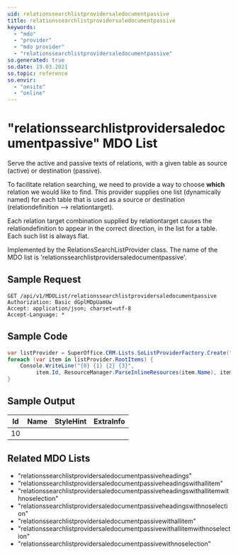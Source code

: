 ```yaml
---
uid: relationssearchlistprovidersaledocumentpassive
title: relationssearchlistprovidersaledocumentpassive
keywords:
  - "mdo"
  - "provider"
  - "mdo provider"
  - "relationssearchlistprovidersaledocumentpassive"
so.generated: true
so.date: 19.03.2021
so.topic: reference
so.envir:
  - "onsite"
  - "online"
---
```


# "relationssearchlistprovidersaledocumentpassive" MDO List
Serve the active and passive texts of relations, with a given table as source (active)
or destination (passive).

To facilitate relation searching, we need to provide a way to choose <b>which</b> relation we
would like to find. This provider supplies one list (dynamically named) for each table that
is used as a source or destination (relationdefinition --&gt; relationtarget).

Each relation target combination supplied by relationtarget causes the relationdefinition to
appear in the correct direction, in the list for a table. Each such list is always flat.

Implemented by the <see cref="T:SuperOffice.CRM.Lists.RelationsSearchListProvider">RelationsSearchListProvider</see> class.
The name of the MDO list is 'relationssearchlistprovidersaledocumentpassive'.




## Sample Request

```http!
GET /api/v1/MDOList/relationssearchlistprovidersaledocumentpassive
Authorization: Basic dGplMDpUamUw
Accept: application/json; charset=utf-8
Accept-Language: *

```

## Sample Code
```cs
var listProvider = SuperOffice.CRM.Lists.SoListProviderFactory.Create("relationssearchlistprovidersaledocumentpassive", forceFlatList: true);
foreach (var item in listProvider.RootItems) {
    Console.WriteLine("{0} {1} {2} {3}", 
         item.Id, ResourceManager.ParseInlineResources(item.Name), item.StyleHint, item.ExtraInfo);
}
```

## Sample Output

|Id   | Name  |StyleHint|ExtraInfo |
| --- | ----- | ------- | -------- |
|10||||


## Related MDO Lists

* "relationssearchlistprovidersaledocumentpassiveheadings"
* "relationssearchlistprovidersaledocumentpassiveheadingswithallitem"
* "relationssearchlistprovidersaledocumentpassiveheadingswithallitemwithnoselection"
* "relationssearchlistprovidersaledocumentpassiveheadingswithnoselection"
* "relationssearchlistprovidersaledocumentpassivewithallitem"
* "relationssearchlistprovidersaledocumentpassivewithallitemwithnoselection"
* "relationssearchlistprovidersaledocumentpassivewithnoselection"
